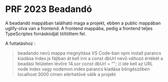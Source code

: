 # PRF 2023 Beadandó

A beadandó mappában található maga a projekt, ebben a public mappában uglify-olva van a frontend.
A frontend mappába, pedig a frontend teljes TypeScriptes forráskódját töltöttem fel.

A futtatáshoz :
  > beadando nevű mappa megnyitása VS Code-ban
  > npm install parancs kiadása
  > index.js fájlban át kell írni a const dbUrl nevű változó értékét a beadási felületen lévőre
    14.sor const dbUrl = ""; // ide kell az URL
  > node index vagy nodemon index parancs kiadása
  > böngészőben localhost:3000 címen elérhetővé válik a projekt

